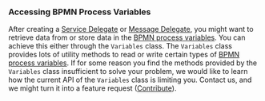 ### Accessing BPMN Process Variables

After creating a [Service Delegate](../concepts/dsf/service-delegates.md) or [Message Delegate](../concepts/dsf/message-delegates.md), you might want to
retrieve data from or store data in the [BPMN process variables](../concepts/dsf/bpmn-process-variables.md).
You can achieve this either through the `Variables` class.
The `Variables` class provides lots of utility methods to read or write certain types
of [BPMN process variables](../concepts/dsf/bpmn-process-variables.md). If for some reason you find the methods provided by the `Variables` class insufficient
to solve your problem, we would like to learn how the current API of the `Variables` class is limiting you. Contact us, and we might turn it into a feature request ([Contribute](https://dsf.dev/stable/contribute)).
